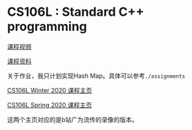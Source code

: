 # CS106L : Standard C++ programming

[课程视频](https://www.bilibili.com/video/BV1Fz421q7oh)

[课程资料](https://github.com/PKUFlyingPig/CS106L)

关于作业，我只计划实现Hash Map。具体可以参考`./assignments`

[CS106L Winter 2020 课程主页](https://web.stanford.edu/class/archive/cs/cs106l.1204/lectures.html)

[CS106L Spring 2020 课程主页](https://web.stanford.edu/class/archive/cs/cs106l.1206/index.html)

这两个主页对应的是b站广为流传的录像的版本。
